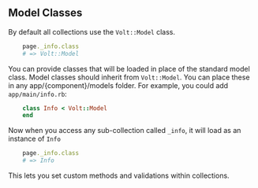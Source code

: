 ## Model Classes

By default all collections use the ```Volt::Model``` class.

```ruby
    page._info.class
    # => Volt::Model
```

You can provide classes that will be loaded in place of the standard model class. Model classes should inherit from ```Volt::Model```. You can place these in any app/{component}/models folder. For example, you could add ```app/main/info.rb```:

```ruby
    class Info < Volt::Model
    end
```

Now when you access any sub-collection called ```_info```, it will load as an instance of ```Info```

```ruby
    page._info.class
    # => Info
```

This lets you set custom methods and validations within collections.
